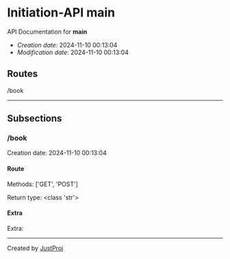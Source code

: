 # Initiation-API __main__
API Documentation for __main__

 + *Creation date*: 2024-11-10 00:13:04
 + *Modification date*: 2024-11-10 00:13:04

## Routes
/book

---

## Subsections

### /book
Creation date: 2024-11-10 00:13:04

#### Route
Methods: ['GET', 'POST']

Return type: <class 'str'>

#### Extra
Extra: 

---

Created by [JustProj](https://github.com/alexeev-prog/JustProj)
